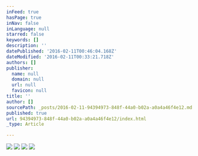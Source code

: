 ```yaml
---
inFeed: true
hasPage: true
inNav: false
inLanguage: null
starred: false
keywords: []
description: ''
datePublished: '2016-02-11T00:46:04.168Z'
dateModified: '2016-02-11T00:33:21.718Z'
authors: []
publisher:
  name: null
  domain: null
  url: null
  favicon: null
title: ''
author: []
sourcePath: _posts/2016-02-11-94394973-848f-44a0-b02a-a0a4a46f4e12.md
published: true
url: 94394973-848f-44a0-b02a-a0a4a46f4e12/index.html
_type: Article

---
```

![](https://the-grid-user-content.s3-us-west-2.amazonaws.com/371c4e92-539e-4f74-aae0-a7868739e87f.png)
![](https://the-grid-user-content.s3-us-west-2.amazonaws.com/eedd8a76-52a2-4858-95b4-5bd044239101.png)
![](https://the-grid-user-content.s3-us-west-2.amazonaws.com/703fad03-372d-4ad1-af19-036c9ae4fa1f.png)
![](https://the-grid-user-content.s3-us-west-2.amazonaws.com/43722106-fd20-49c5-847c-a8876e943c9b.png)